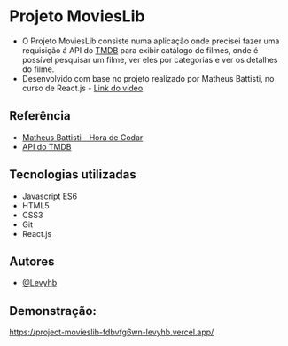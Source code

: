 # Projeto MoviesLib   

- O Projeto MoviesLib consiste numa aplicação onde precisei fazer uma requisição á API do [TMDB](https://developers.themoviedb.org/3/getting-started) para exibir catálogo de filmes, onde é possível pesquisar um filme, ver eles por categorias e ver os detalhes do filme.
- Desenvolvido com base no projeto realizado por Matheus Battisti, no curso de React.js  - [Link do vídeo](https://www.youtube.com/watch?v=XqxUHVVO7-U&list=PLnDvRpP8BneyVA0SZ2okm-QBojomniQVO&index=42)   
## Referência

 - [Matheus Battisti - Hora de Codar](https://www.youtube.com/c/MatheusBattisti) 
- [API do TMDB](https://developers.themoviedb.org/3/getting-started)

## Tecnologias utilizadas 

- Javascript ES6 
- HTML5
- CSS3
- Git
- React.js

## Autores

- [@Levyhb](https://github.com/Levyhb)


## Demonstração:

https://project-movieslib-fdbvfg6wn-levyhb.vercel.app/
